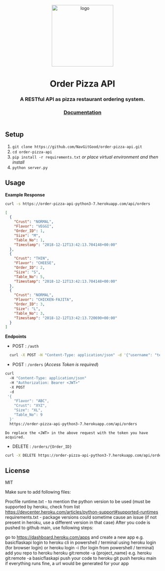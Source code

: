 <p align="center"><img alt= "logo" src="images/logo.png" width="200"></p>
<h1 align="center">Order Pizza API</h1>
<h3 align="center">A RESTful API as pizza restaurant ordering system.</h3>

<h3 align="center">
<a href="https://order-pizza-api-python3-7.herokuapp.com/api/ui">Documentation </a>
</br>
</br>

## Setup

1. `git clone https://github.com/NavGitGood/order-pizza-api.git`
2. `cd order-pizza-api`
3. `pip install -r requirements.txt` 
   _or place virtual environment and then install_
4. `python server.py`

## Usage

**Example Response**

```bash
curl -s https://order-pizza-api-python3-7.herokuapp.com/api/orders
```

```json
[
  {
    "Crust": "NORMAL",
    "Flavor": "VEGGI",
    "Order_ID": 1,
    "Size": "M",
    "Table_No": 1,
    "Timestamp": "2018-12-12T13:42:13.704148+00:00"
  },
  {
    "Crust": "THIN",
    "Flavor": "CHEESE",
    "Order_ID": 2,
    "Size": "S",
    "Table_No": 5,
    "Timestamp": "2018-12-12T13:42:13.704148+00:00"
  },
  {
    "Crust": "NORMAL",
    "Flavor": "CHICKEN-FAJITA",
    "Order_ID": 3,
    "Size": "L",
    "Table_No": 3,
    "Timestamp": "2018-12-12T13:42:13.720690+00:00"
  }
]
```

**Endpoints**


* POST : `/auth`    

```bash
  curl -X POST -H "Content-Type: application/json" -d '{"username": "test", "password": "test"}'  https://order-pizza-api-python3-7i.herokuapp.com/api/auth
```

* POST : `/orders`  (_Access Token is required_)

```bash
curl 
  -H "Content-Type: application/json" 
  -H "Authorization: Bearer <JWT>" 
  -X POST 
  -d  
 '{
    "Flavor": "ABC", 
    "Crust": "XYZ",
    "Size": "XL", 
    "Table_No": 9
  }' 
  https://order-pizza-api-python3-7.herokuapp.com/api/orders
  ```
`Do replace the <JWT> in the above request with the token you have acquired.`


* DELETE : `/orders/{Order_ID}`

```bash
curl -X DELETE https://order-pizza-api-python3-7.herokuapp.com/api/orders/1
```

## License
MIT

Make sure to add following files:

Procfile
runtime.txt - to mention the python version to be used (must be supported by heroku, check from list https://devcenter.heroku.com/articles/python-support#supported-runtimes
requirements.txt - package versions could sometime cause an issue (if not present in heroku, use a different version in that case)
After you code is pushed to github main, use following steps:

go to https://dashboard.heroku.com/apps and create a new app e.g. basicflaskapi
login to heroku cli in powershell / terminal using heroku login (for browser login) or heroku login -i (for login from powershell / terminal)
add you repo to heroku heroku git:remote -a {project_name} e.g. heroku git:remote -a basicflaskapi
push your code to heroku git push heroku main
if everything runs fine, a url would be generated for your app